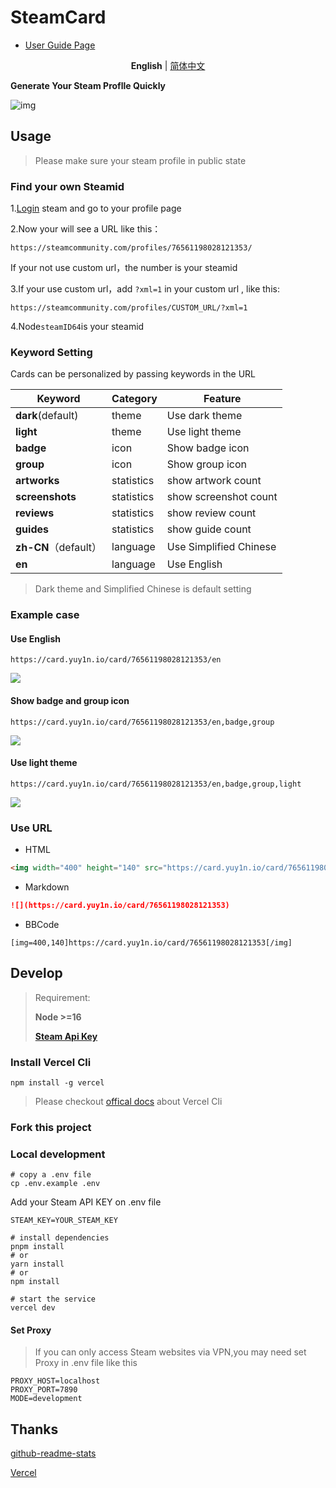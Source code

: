 # SteamCard

- [User Guide Page](https://guide.yuy1n.io/)

<p align='center'>
<b>English</b> | <a href="https://github.com/yuyinws/steam-card/blob/master/README-CN.md">简体中文</a>
</p>

**Generate Your Steam Proflle Quickly**

![img](https://card.yuy1n.io/card/76561198028121353/en)

## Usage

> Please make sure your steam profile in public state

### Find your own Steamid

1.[Login](https://steamcommunity.com/login/home/) steam and go to your profile page

2.Now your will see a URL like this：

```
https://steamcommunity.com/profiles/76561198028121353/
```

If your not use custom url，the number is your steamid

3.If your use custom url，add  `?xml=1` in your custom url , like this:

```
https://steamcommunity.com/profiles/CUSTOM_URL/?xml=1
```

4.Node`steamID64`is your steamid

### Keyword Setting

Cards can be personalized by passing keywords in the URL

| Keyword              | Category   | Feature                |
| -------------------- | ---------- | ---------------------- |
| **dark**(default)    | theme      | Use dark theme         |
| **light**            | theme      | Use light theme        |
| **badge**            | icon       | Show badge icon        |
| **group**            | icon       | Show group icon        |
| **artworks**         | statistics | show artwork count     |
| **screenshots**      | statistics | show screenshot count  |
| **reviews**          | statistics | show review count      |
| **guides**           | statistics | show guide count       |
| **zh-CN**（default） | language   | Use Simplified Chinese |
| **en**               | language   | Use English            |

> Dark theme and Simplified Chinese is default setting

### Example case

#### Use English

`https://card.yuy1n.io/card/76561198028121353/en`

![](https://card.yuy1n.io/card/76561198028121353/en)



#### Show badge and group icon

`https://card.yuy1n.io/card/76561198028121353/en,badge,group`

![](https://card.yuy1n.io/card/76561198028121353/en,badge,group)

#### Use light theme

`https://card.yuy1n.io/card/76561198028121353/en,badge,group,light`

![](https://card.yuy1n.io/card/76561198028121353/en,badge,group,light)

### Use URL

- HTML

```html
<img width="400" height="140" src="https://card.yuy1n.io/card/76561198028121353"></img>
```

- Markdown

```markdown
![](https://card.yuy1n.io/card/76561198028121353)
```

- BBCode

```bbcode
[img=400,140]https://card.yuy1n.io/card/76561198028121353[/img]
```

## Develop

> Requirement:
>
> **Node >=16**
>
> **[Steam Api Key](https://steamcommunity.com/dev/apikey)**

### Install Vercel Cli

```shell
npm install -g vercel
```

> Please checkout [offical docs](https://vercel.com/cli) about Vercel Cli

### Fork this project

### Local development

```shell
# copy a .env file
cp .env.example .env
```

Add your Steam API KEY on .env file
```shell
STEAM_KEY=YOUR_STEAM_KEY
```

```shell
# install dependencies
pnpm install 
# or
yarn install
# or
npm install

# start the service
vercel dev
```

#### Set Proxy

> If you can only access Steam websites via VPN,you may need set Proxy in .env file like this

```shell
PROXY_HOST=localhost
PROXY_PORT=7890
MODE=development
```

## Thanks
[github-readme-stats](https://github.com/anuraghazra/github-readme-stats)

[Vercel](https://vercel.com/)
